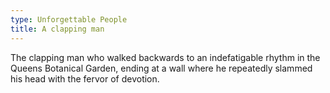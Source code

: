```yaml
---
type: Unforgettable People
title: A clapping man
---
```


The clapping man who walked backwards to an indefatigable rhythm in the Queens Botanical Garden, ending at a wall where he repeatedly slammed his head with the fervor of devotion.
